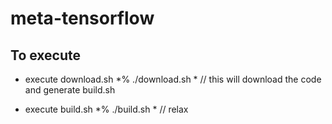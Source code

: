 # meta-tensorflow

To execute 
--------------------

- execute download.sh
	*% ./download.sh * // this will download the code and generate build.sh

- execute build.sh
	*% ./build.sh *   // relax


	

